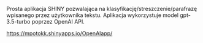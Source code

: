 Prosta aplikacja SHINY pozwalająca na klasyfikację/streszczenie/parafrazę wpisanego przez użytkownika tekstu. Aplikacja wykorzystuje model gpt-3.5-turbo poprzez OpenAI API.

https://mpotokk.shinyapps.io/OpenAIapp/
